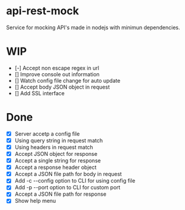 # api-rest-mock
Service for mocking API's made in nodejs with minimun dependencies.

# WIP

- [-] Accept non escape regex in url
- [] Improve console out information
- [] Watch config file change for auto update
- [] Accept body JSON object in request
- [] Add SSL interface

# Done
- [x] Server accetp a config file
- [x] Using query string in request match
- [x] Using headers in request match
- [x] Accept JSON object for response
- [x] Accept a single string for response
- [x] Accept a response header object
- [x] Accept a JSON file path for body in request
- [x] Add -c --config option to CLI for using config file
- [x] Add -p --port option to CLI for custom port
- [x] Accept a JSON file path for response
- [x] Show help menu
